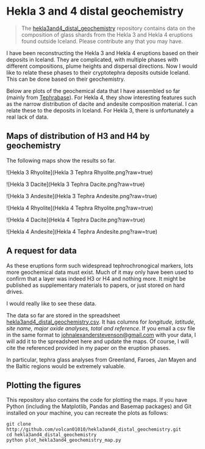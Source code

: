 # Hekla 3 and 4 distal geochemistry

>The [hekla3and4_distal_geochemistry](http://github.com/volcan01010/hekla3and4_distal_geochemistry.git) repository contains data on the composition of glass shards from the Hekla 3 and Hekla 4 eruptions found outside Iceland.  Please contribute any that you may have.

I have been reconstructing the Hekla 3 and Hekla 4 eruptions based on their deposits in Iceland.  They are complicated, with multiple phases with different compositions, plume heights and dispersal directions.  Now I would like to relate these phases to their cryptotephra deposits outside Iceland.  This can be done based on their geochemistry.

Below are plots of the geochemical data that I have assembled so far (mainly from [Tephrabase](http://www.tephrabase.org)).  For Hekla 4, they show interesting features such as the narrow distribution of dacite and andesite composition material.  I can relate these to the deposits in Iceland.  For Hekla 3, there is unfortunately a real lack of data.


## Maps of distribution of H3 and H4 by geochemistry

The following maps show the results so far.

![Hekla 3 Rhyolite](Hekla 3 Tephra Rhyolite.png?raw=true)

![Hekla 3 Dacite](Hekla 3 Tephra Dacite.png?raw=true)

![Hekla 3 Andesite](Hekla 3 Tephra Andesite.png?raw=true)

![Hekla 4 Rhyolite](Hekla 4 Tephra Rhyolite.png?raw=true)

![Hekla 4 Dacite](Hekla 4 Tephra Dacite.png?raw=true)

![Hekla 4 Andesite](Hekla 4 Tephra Andesite.png?raw=true)


## A request for data

As these eruptions form such widespread tephrochronogical markers, lots more geochemical data must exist.  Much of it may only have been used to confirm that a layer was indeed H3 or H4 and nothing more.  It might be published as supplementary materials to papers, or just stored on hard drives.

I would really like to see these data.

The data so far are stored in the spreadsheet [hekla3and4_distal_geochemistry.csv](hekla3and4_distal_geochemistry.csv).  It has columns for _longitude, latitude, site name, major oxide analyses, total and reference_.  If you email a csv file in the same format to johnalexanderstevenson@gmail.com with your data, I will add it to the spreadsheet here and update the maps.  Of course, I will cite the referenced provided in my paper on the eruption phases.

In particular, tephra glass analyses from Greenland, Faroes, Jan Mayen and the Baltic regions would be extremely valuable.


## Plotting the figures

This repository also contains the code for plotting the maps.  If you have
Python (including the Matplotlib, Pandas and Basemap packages) and Git
installed on your machine, you can recreate the plots as follows:

```
git clone http://github.com/volcan01010/hekla3and4_distal_geochemistry.git
cd hekla3and4_distal_geochemistry
python plot_hekla3and4_geochemistry_map.py
```


